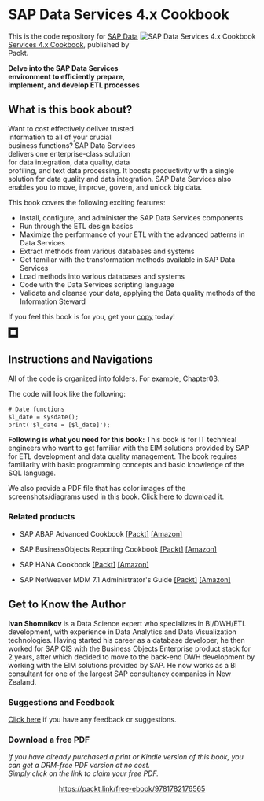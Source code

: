 # SAP Data Services 4.x Cookbook

<a href="https://www.packtpub.com/big-data-and-business-intelligence/sap-data-services-4x-cookbook?utm_source=github&utm_medium=repository&utm_campaign=9781782176565 "><img src="https://d1ldz4te4covpm.cloudfront.net/sites/default/files/imagecache/ppv4_main_book_cover/B02937_MockupCover_Cookbook_Low.jpg" alt="SAP Data Services 4.x Cookbook" height="256px" align="right"></a>

This is the code repository for [SAP Data Services 4.x Cookbook](https://www.packtpub.com/big-data-and-business-intelligence/sap-data-services-4x-cookbook?utm_source=github&utm_medium=repository&utm_campaign=9781782176565 ), published by Packt.

**Delve into the SAP Data Services environment to efficiently prepare, implement, and develop ETL processes**

## What is this book about?
Want to cost effectively deliver trusted information to all of your crucial business functions? SAP Data Services delivers one enterprise-class solution for data integration, data quality, data profiling, and text data processing. It boosts productivity with a single solution for data quality and data integration. SAP Data Services also enables you to move, improve, govern, and unlock big data.

This book covers the following exciting features:
* Install, configure, and administer the SAP Data Services components 
* Run through the ETL design basics 
* Maximize the performance of your ETL with the advanced patterns in Data Services 
* Extract methods from various databases and systems 
* Get familiar with the transformation methods available in SAP Data Services 
* Load methods into various databases and systems 
* Code with the Data Services scripting language 
* Validate and cleanse your data, applying the Data quality methods of the Information Steward 

If you feel this book is for you, get your [copy](https://www.amazon.com/dp/178217656X) today!

<a href="https://www.packtpub.com/?utm_source=github&utm_medium=banner&utm_campaign=GitHubBanner"><img src="https://raw.githubusercontent.com/PacktPublishing/GitHub/master/GitHub.png" 
alt="https://www.packtpub.com/" border="5" /></a>

## Instructions and Navigations
All of the code is organized into folders. For example, Chapter03.

The code will look like the following:
```
# Date functions 
$l_date = sysdate(); 
print('$l_date = [$l_date]');
```

**Following is what you need for this book:**
This book is for IT technical engineers who want to get familiar with the EIM solutions provided by SAP for ETL development and data quality management. The book requires familiarity with basic programming concepts and basic knowledge of the SQL language.

We also provide a PDF file that has color images of the screenshots/diagrams used in this book. [Click here to download it](https://www.packtpub.com/sites/default/files/downloads/6565EN_Graphics.pdf).

### Related products
* SAP ABAP Advanced Cookbook  [[Packt]](https://prod.packtpub.com/in/big-data-and-business-intelligence/sap-abap-advanced-cookbook?utm_source=github&utm_medium=repository&utm_campaign=9781849684880) [[Amazon]](https://www.amazon.com/dp/184968488X)

* SAP BusinessObjects Reporting Cookbook  [[Packt]](https://prod.packtpub.com/in/big-data-and-business-intelligence/sap-businessobjects-reporting-cookbook?utm_source=github&utm_medium=repository&utm_campaign=9781782172437) [[Amazon]](https://www.amazon.com/dp/1782172432)

* SAP HANA Cookbook  [[Packt]](https://prod.packtpub.com/in/big-data-and-business-intelligence/sap-hana-cookbook?utm_source=github&utm_medium=repository&utm_campaign=9781782177623) [[Amazon]](https://www.amazon.com/dp/1782177620)

* SAP NetWeaver MDM 7.1 Administrator's Guide  [[Packt]](https://prod.packtpub.com/in//web-development/sap-netweaver-mdm-71-administrators-guide?utm_source=github&utm_medium=repository&utm_campaign=9781849682145) [[Amazon]](https://www.amazon.com/dp/1849682143)

## Get to Know the Author
**Ivan Shomnikov**
is a Data Science expert who specializes in BI/DWH/ETL development, with experience in Data Analytics and Data Visualization technologies. Having started his career as a database developer, he then worked for SAP CIS with the Business Objects Enterprise product stack for 2 years, after which decided to move to the back-end DWH development by working with the EIM solutions provided by SAP. He now works as a BI consultant for one of the largest SAP consultancy companies in New Zealand.

### Suggestions and Feedback
[Click here](https://docs.google.com/forms/d/e/1FAIpQLSdy7dATC6QmEL81FIUuymZ0Wy9vH1jHkvpY57OiMeKGqib_Ow/viewform) if you have any feedback or suggestions.
### Download a free PDF

 <i>If you have already purchased a print or Kindle version of this book, you can get a DRM-free PDF version at no cost.<br>Simply click on the link to claim your free PDF.</i>
<p align="center"> <a href="https://packt.link/free-ebook/9781782176565">https://packt.link/free-ebook/9781782176565 </a> </p>
